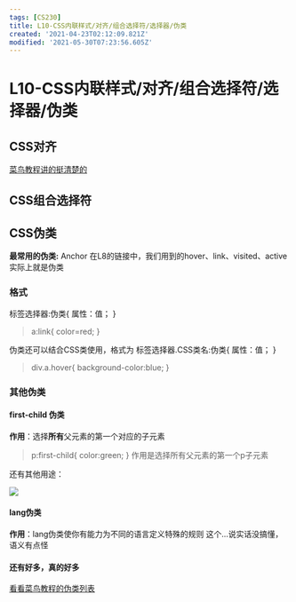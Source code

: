 ```yaml
---
tags: [CS230]
title: L10-CSS内联样式/对齐/组合选择符/选择器/伪类
created: '2021-04-23T02:12:09.821Z'
modified: '2021-05-30T07:23:56.605Z'
---
```


# L10-CSS内联样式/对齐/组合选择符/选择器/伪类
## CSS对齐
<a href="https://www.runoob.com/css/css-align.html">菜鸟教程讲的挺清楚的</a>

## CSS组合选择符


## CSS伪类
**最常用的伪类:** Anchor
在L8的链接中，我们用到的hover、link、visited、active实际上就是伪类
### 格式
标签选择器:伪类{
  属性：值；
}
> a:link{
  color=red;
}

伪类还可以结合CSS类使用，格式为
标签选择器.CSS类名:伪类{
  属性：值；
}
> div.a.hover{
  background-color:blue;
}

### 其他伪类
#### first-child 伪类
**作用**：选择**所有**父元素的第一个对应的子元素
> p:first-child{
  color:green;
}
作用是选择所有父元素的第一个p子元素

还有其他用途：

![](@attachment/Clipboard_2021-04-10-14-21-52.png)
#### lang伪类
**作用**：lang伪类使你有能力为不同的语言定义特殊的规则
这个...说实话没搞懂，语义有点怪

#### 还有好多，真的好多
<a href="https://www.runoob.com/css/css-pseudo-classes.html">看看菜鸟教程的伪类列表</a>




